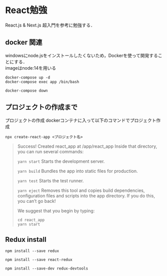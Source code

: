 # React勉強
React.js & Next.js 超入門を参考に勉強する．

## docker 関連
windowsにnode.jsをインストールしたくないため，Dockerを使って開発することにする．<br>
imageはnode:14を用いる
```
docker-compose up -d
docker-compose exec app /bin/bash

docker-compose down
```

## プロジェクトの作成まで
プロジェクトの作成
dockerコンテナに入って以下のコマンドでプロジェクト作成
```
npx create-react-app <プロジェクト名>
```

> Success! Created react_app at /app/react_app
> Inside that directory, you can run several commands:
> 
>   `yarn start`
>     Starts the development server.
> 
>   `yarn build`
>     Bundles the app into static files for production.
> 
>   `yarn test`
>     Starts the test runner.
> 
>   `yarn eject`
>     Removes this tool and copies build dependencies, configuration files
>     and scripts into the app directory. If you do this, you can’t go back!
> 
> We suggest that you begin by typing:
>   
>   `cd react_app`<br>
>   `yarn start`
>   

## Redux install
```
npm install --save redux

npm install --save react-redux

npm install --save-dev redux-devtools
```
